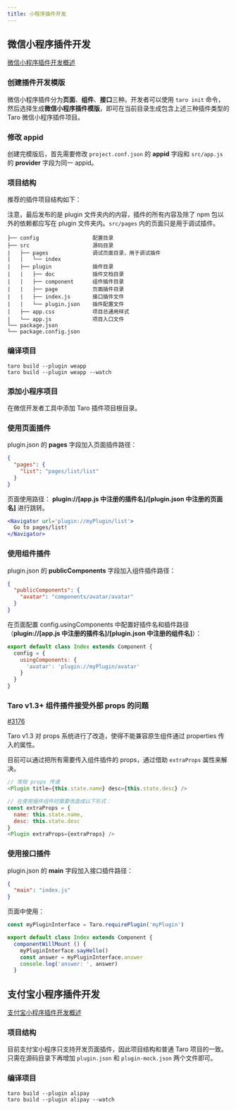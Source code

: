 ```yaml
---
title: 小程序插件开发
---
```


## 微信小程序插件开发

[微信小程序插件开发概述](https://developers.weixin.qq.com/miniprogram/dev/framework/plugin/)

### 创建插件开发模版

微信小程序插件分为**页面**、**组件**、**接口**三种。开发者可以使用 `taro init` 命令，然后选择生成**微信小程序插件模版**，即可在当前目录生成包含上述三种插件类型的 Taro 微信小程序插件项目。

### 修改 appid

创建完模版后，首先需要修改 `project.conf.json` 的 **appid** 字段和 `src/app.js` 的 **provider** 字段为同一 appid。

### 项目结构

推荐的插件项目结构如下：

注意，最后发布的是 plugin 文件夹内的内容，插件的所有内容及除了 npm 包以外的依赖都应写在 plugin 文件夹内。`src/pages` 内的页面只是用于调试插件。

    ├── config                 配置目录
    ├── src                    源码目录
    |   ├── pages              调试页面目录，用于调试插件
    |   |   └── index          
    |   ├── plugin             插件目录
    |   |   ├── doc            插件文档目录
    |   |   ├── component      组件插件目录
    |   |   ├── page           页面插件目录
    |   |   ├── index.js       接口插件文件
    |   |   └── plugin.json    插件配置文件
    |   ├── app.css            项目总通用样式
    |   └── app.js             项目入口文件
    └── package.json
    └── package.config.json

### 编译项目

```bin
taro build --plugin weapp
taro build --plugin weapp --watch
```

### 添加小程序项目

在微信开发者工具中添加 Taro 插件项目根目录。

### 使用页面插件

plugin.json 的 **pages** 字段加入页面插件路径：

```json
{
  "pages": {
    "list": "pages/list/list"
  }
}
```

页面使用路径： **plugin://[app.js 中注册的插件名]/[plugin.json 中注册的页面名]** 进行跳转。

```jsx
<Navigator url='plugin://myPlugin/list'>
  Go to pages/list!
</Navigator>
```

### 使用组件插件

plugin.json 的 **publicComponents** 字段加入组件插件路径：

```json
{
  "publicComponents": {
    "avatar": "components/avatar/avatar"
  }
}
```

在页面配置 config.usingComponents 中配置好插件名和插件路径（**plugin://[app.js 中注册的插件名]/[plugin.json 中注册的组件名]**）：

```jsx
export default class Index extends Component {
  config = {
    usingComponents: {
      'avatar': 'plugin://myPlugin/avatar'
    }
  }
}
```

### Taro v1.3+ 组件插件接受外部 props 的问题

[#3176](https://github.com/NervJS/taro/issues/3176)

Taro v1.3 对 props 系统进行了改造，使得不能兼容原生组件通过 properties 传入的属性。

目前可以通过把所有需要传入组件插件的 props，通过借助 `extraProps` 属性来解决。

```js
// 常规 props 传递
<Plugin title={this.state.name} desc={this.state.desc} />

// 在使用插件组件时需要改造成以下形式：
const extraProps = {
  name: this.state.name,
  desc: this.state.desc
}
<Plugin extraProps={extraProps} />
```

### 使用接口插件

plugin.json 的 **main** 字段加入接口插件路径：

```json
{
  "main": "index.js"
}
```

页面中使用：

```jsx
const myPluginInterface = Taro.requirePlugin('myPlugin')

export default class Index extends Component {
  componentWillMount () {
    myPluginInterface.sayHello()
    const answer = myPluginInterface.answer
    console.log('answer: ', answer)
  }
```

## 支付宝小程序插件开发

[支付宝小程序插件开发概述](https://docs.alipay.com/mini/isv/plugin-intro)

### 项目结构

目前支付宝小程序只支持开发页面插件，因此项目结构和普通 Taro 项目的一致。只需在源码目录下再增加 `plugin.json` 和 `plugin-mock.json` 两个文件即可。

### 编译项目

```bin
taro build --plugin alipay
taro build --plugin alipay --watch
```
